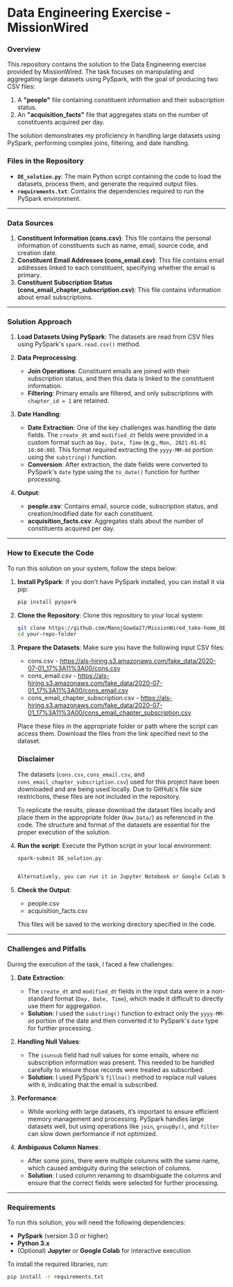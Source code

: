 # **Data Engineering Exercise - MissionWired**

### **Overview**

This repository contains the solution to the Data Engineering exercise provided by MissionWired. The task focuses on manipulating and aggregating large datasets using PySpark, with the goal of producing two CSV files:
1. A **"people"** file containing constituent information and their subscription status.
2. An **"acquisition_facts"** file that aggregates stats on the number of constituents acquired per day.

The solution demonstrates my proficiency in handling large datasets using PySpark, performing complex joins, filtering, and date handling.

### **Files in the Repository**
- **`DE_solution.py`**: The main Python script containing the code to load the datasets, process them, and generate the required output files.
- **`requirements.txt`**: Contains the dependencies required to run the PySpark environment.


---

### **Data Sources**

1. **Constituent Information (cons.csv)**: This file contains the personal information of constituents such as name, email, source code, and creation date.
2. **Constituent Email Addresses (cons_email.csv)**: This file contains email addresses linked to each constituent, specifying whether the email is primary.
3. **Constituent Subscription Status (cons_email_chapter_subscription.csv)**: This file contains information about email subscriptions.

---

### **Solution Approach**

1. **Load Datasets Using PySpark**: The datasets are read from CSV files using PySpark's `spark.read.csv()` method.
   
2. **Data Preprocessing**:
    - **Join Operations**: Constituent emails are joined with their subscription status, and then this data is linked to the constituent information.
    - **Filtering**: Primary emails are filtered, and only subscriptions with `chapter_id = 1` are retained.
   
3. **Date Handling**:
    - **Date Extraction**: One of the key challenges was handling the date fields. The `create_dt` and `modified_dt` fields were provided in a custom format such as `Day, Date, Time` (e.g., `Mon, 2021-01-01 10:00:00`). This format required extracting the `yyyy-MM-dd` portion using the `substring()` function.
    - **Conversion**: After extraction, the date fields were converted to PySpark's `date` type using the `to_date()` function for further processing.

4. **Output**:
    - **people.csv**: Contains email, source code, subscription status, and creation/modified date for each constituent.
    - **acquisition_facts.csv**: Aggregates stats about the number of constituents acquired per day.

---

### **How to Execute the Code**

To run this solution on your system, follow the steps below:

1. **Install PySpark**:
   If you don't have PySpark installed, you can install it via pip:
   ```bash
   pip install pyspark

2. **Clone the Repository**:
   Clone this repository to your local system:
   ```bash
   git clone https://github.com/ManojGowda27/MissionWired_take-home_DE.git
   cd your-repo-folder

3. **Prepare the Datasets**:
   Make sure you have the following input CSV files:
   - cons.csv - https://als-hiring.s3.amazonaws.com/fake_data/2020-07-01_17%3A11%3A00/cons.csv
   - cons_email.csv - https://als-hiring.s3.amazonaws.com/fake_data/2020-07-01_17%3A11%3A00/cons_email.csv
   - cons_email_chapter_subscription.csv - https://als-hiring.s3.amazonaws.com/fake_data/2020-07-01_17%3A11%3A00/cons_email_chapter_subscription.csv

   Place these files in the appropriate folder or path where the script can access them. Download the files from the link specified next to the dataset.

   ### **Disclaimer**

    The datasets (`cons.csv`, `cons_email.csv`, and `cons_email_chapter_subscription.csv`) used for this project have been downloaded and are being used locally. Due to GitHub's file size restrictions, these files are not included in the repository. 

    To replicate the results, please download the dataset files locally and place them in the appropriate folder (`Raw_Data/`) as referenced in the code. The structure and format of the datasets are essential for the proper execution of the solution.

4. **Run the script**:
   Execute the Python script in your local environment:
   ```bash
   spark-submit DE_solution.py 


   Alternatively, you can run it in Jupyter Notebook or Google Colab by adjusting the input paths and code format.  

5. **Check the Output**:
   - people.csv
   - acquisition_facts.csv

   This files will be saved to the working directory specified in the code.

---

### **Challenges and Pitfalls**

During the execution of the task, I faced a few challenges:

1. **Date Extraction**:
    - The `create_dt` and `modified_dt` fields in the input data were in a non-standard format (`Day, Date, Time`), which made it difficult to directly use them for aggregation.
    - **Solution**: I used the `substring()` function to extract only the `yyyy-MM-dd` portion of the date and then converted it to PySpark's `date` type for further processing.

2. **Handling Null Values**:
    - The `isunsub` field had null values for some emails, where no subscription information was present. This needed to be handled carefully to ensure those records were treated as subscribed.
    - **Solution**: I used PySpark's `fillna()` method to replace null values with `0`, indicating that the email is subscribed.

3. **Performance**:
    - While working with large datasets, it’s important to ensure efficient memory management and processing. PySpark handles large datasets well, but using operations like `join`, `groupBy()`, and `filter` can slow down performance if not optimized.

4. **Ambiguous Column Names**:
    - After some joins, there were multiple columns with the same name, which caused ambiguity during the selection of columns.
    - **Solution**: I used column renaming to disambiguate the columns and ensure that the correct fields were selected for further processing.

---

### **Requirements**

To run this solution, you will need the following dependencies:

- **PySpark** (version 3.0 or higher)
- **Python 3.x**
- (Optional) **Jupyter** or **Google Colab** for interactive execution

To install the required libraries, run:

```bash
pip install -r requirements.txt
